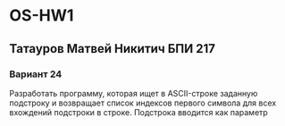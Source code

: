 # OS-HW1

## Татауров Матвей Никитич БПИ 217
### Вариант 24
Разработать программу, которая ищет в ASCII-строке заданную
подстроку и возвращает список индексов первого символа для
всех вхождений подстроки в строке. Подстрока вводится как параметр
